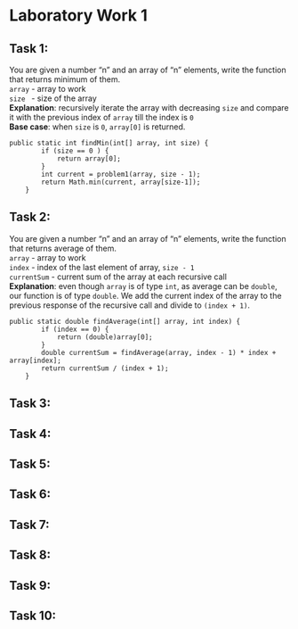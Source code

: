 # Laboratory Work 1
## Task 1: 
You are given a number “n” and an array of “n” elements, write the function that returns minimum of them. \
`array` - array to work \
`size ` - size of the array \
**Explanation**: recursively iterate the array with decreasing `size` and compare it with the previous index of `array` till the index is `0` \
**Base case**: when `size` is `0`, `array[0]` is returned.
```
public static int findMin(int[] array, int size) {
        if (size == 0 ) {
            return array[0];
        }
        int current = problem1(array, size - 1);
        return Math.min(current, array[size-1]);
    }
```
## Task 2: 
You are given a number “n” and an array of “n” elements, write the function that returns average of them.\
`array` - array to work \
`index` - index of the last element of array, `size - 1` \
`currentSum` - current sum of the array at each recursive call \
**Explanation**: even though `array` is of type `int`, as average can be `double`, our function is of type `double`. We add the current index of the array to the previous response of the recursive call and divide to `(index + 1)`. 
```
public static double findAverage(int[] array, int index) {
        if (index == 0) {
            return (double)array[0];
        }
        double currentSum = findAverage(array, index - 1) * index + array[index];
        return currentSum / (index + 1);
    }
```
## Task 3: 
## Task 4: 
## Task 5: 
## Task 6: 
## Task 7: 
## Task 8: 
## Task 9: 
## Task 10: 
